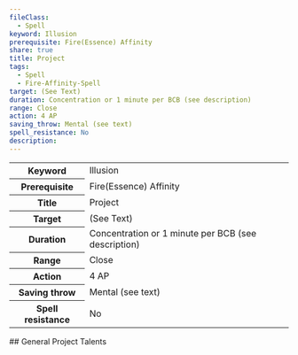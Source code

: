 ```yaml
---
fileClass:
  - Spell
keyword: Illusion
prerequisite: Fire(Essence) Affinity
share: true
title: Project
tags:
  - Spell
  - Fire-Affinity-Spell
target: (See Text)
duration: Concentration or 1 minute per BCB (see description)
range: Close
action: 4 AP
saving_throw: Mental (see text)
spell_resistance: No
description: 
---
```

<p><span style="overflow-x: auto;"><table><tbody><tr><th>Keyword</th><td>Illusion</td></tr><tr><th>Prerequisite</th><td>Fire(Essence) Affinity</td></tr><tr><th>Title</th><td>Project</td></tr><tr><th>Target</th><td>(See Text)</td></tr><tr><th>Duration</th><td>Concentration or 1 minute per BCB (see description)</td></tr><tr><th>Range</th><td>Close</td></tr><tr><th>Action</th><td>4 AP</td></tr><tr><th>Saving throw</th><td>Mental (see text)</td></tr><tr><th>Spell resistance</th><td>No</td></tr></tbody></table></span></p>
## General Project Talents

